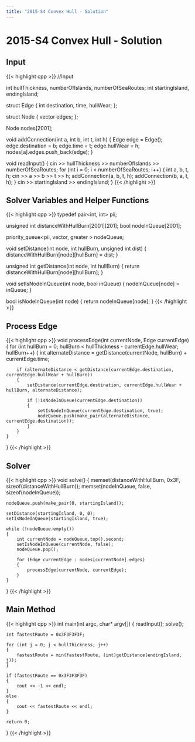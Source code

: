 ```yaml
---
title: "2015-S4 Convex Hull - Solution"
---
```


# 2015-S4 Convex Hull - Solution

## Input

{{< highlight cpp >}}
//Input
 
int hullThickness, numberOfIslands, numberOfSeaRoutes;
int startingIsland, endingIsland;
 
struct Edge
{
    int destination, time, hullWear;
};
 
struct Node
{
    vector<Edge> edges;
};
 
Node nodes[2001];
 
void addConnection(int a, int b, int t, int h)
{
    Edge edge = Edge();
    edge.destination = b;
    edge.time = t;
    edge.hullWear = h;
    nodes[a].edges.push_back(edge);
}
 
void readInput()
{
    cin >> hullThickness >> numberOfIslands >> numberOfSeaRoutes;
    for (int i = 0; i < numberOfSeaRoutes; i++)
    {
        int a, b, t, h;
        cin >> a >> b >> t >> h;
        addConnection(a, b, t, h);
        addConnection(b, a, t, h);
    }
    cin >> startingIsland >> endingIsland;
}
{{< /highlight >}}

## Solver Variables and Helper Functions

{{< highlight cpp >}}
typedef pair<int, int> pii;
 
unsigned int distanceWithHullBurn[2001][201];
bool nodeInQueue[2001];
 
priority_queue<pii, vector<pii>, greater<pii> > nodeQueue;
 
void setDistance(int node, int hullBurn, unsigned int dist)
{
    distanceWithHullBurn[node][hullBurn] = dist;
}
 
unsigned int getDistance(int node, int hullBurn)
{
    return distanceWithHullBurn[node][hullBurn];
}
 
void setIsNodeInQueue(int node, bool inQueue)
{
    nodeInQueue[node] = inQueue;
}
 
bool isNodeInQueue(int node)
{
    return nodeInQueue[node];
}
{{< /highlight >}}

## Process Edge

{{< highlight cpp >}}
void processEdge(int currentNode, Edge currentEdge)
{
    for (int hullBurn = 0; hullBurn < hullThickness - currentEdge.hullWear; hullBurn++)
    {
        int alternateDistance = getDistance(currentNode, hullBurn) + currentEdge.time;
 
        if (alternateDistance < getDistance(currentEdge.destination, currentEdge.hullWear + hullBurn))
        {
            setDistance(currentEdge.destination, currentEdge.hullWear + hullBurn, alternateDistance);
 
            if (!isNodeInQueue(currentEdge.destination))
            {
                setIsNodeInQueue(currentEdge.destination, true);
                nodeQueue.push(make_pair(alternateDistance, currentEdge.destination));
            }
        }
    }
}
{{< /highlight >}}

## Solver

{{< highlight cpp >}}
void solve()
{
    memset(distanceWithHullBurn, 0x3F, sizeof(distanceWithHullBurn));
    memset(nodeInQueue, false, sizeof(nodeInQueue));
 
    nodeQueue.push(make_pair(0, startingIsland));
 
    setDistance(startingIsland, 0, 0);
    setIsNodeInQueue(startingIsland, true);
 
    while (!nodeQueue.empty())
    {
        int currentNode = nodeQueue.top().second;
        setIsNodeInQueue(currentNode, false);
        nodeQueue.pop();
 
        for (Edge currentEdge : nodes[currentNode].edges)
        {
            processEdge(currentNode, currentEdge);
        }
    }
}
{{< /highlight >}}

## Main Method

{{< highlight cpp >}}
int main(int argc, char* argv[])
{
    readInput();
    solve();
 
    int fastestRoute = 0x3F3F3F3F;
 
    for (int j = 0; j < hullThickness; j++)
    {
        fastestRoute = min(fastestRoute, (int)getDistance(endingIsland, j));
    }
 
    if (fastestRoute == 0x3F3F3F3F)
    {
        cout << -1 << endl;
    }
    else
    {
        cout << fastestRoute << endl;
    }
 
    return 0;
}
{{< /highlight >}}
